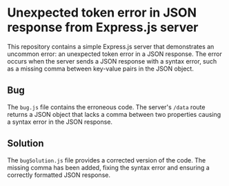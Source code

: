 # Unexpected token error in JSON response from Express.js server

This repository contains a simple Express.js server that demonstrates an uncommon error: an unexpected token error in a JSON response. The error occurs when the server sends a JSON response with a syntax error, such as a missing comma between key-value pairs in the JSON object. 

## Bug
The `bug.js` file contains the erroneous code. The server's `/data` route returns a JSON object that lacks a comma between two properties causing a syntax error in the JSON response.

## Solution
The `bugSolution.js` file provides a corrected version of the code.  The missing comma has been added, fixing the syntax error and ensuring a correctly formatted JSON response.